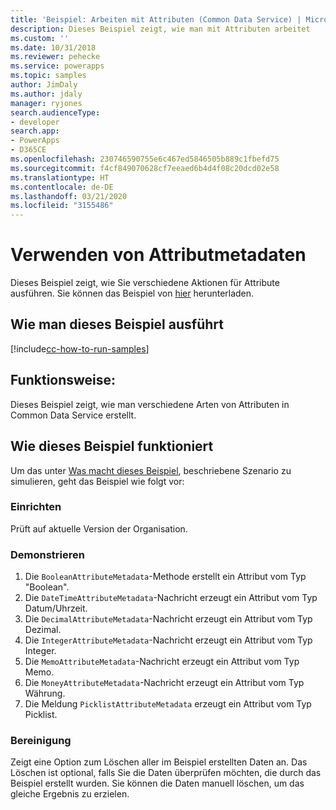 ```yaml
---
title: 'Beispiel: Arbeiten mit Attributen (Common Data Service) | Microsoft Docs'
description: Dieses Beispiel zeigt, wie man mit Attributen arbeitet
ms.custom: ''
ms.date: 10/31/2018
ms.reviewer: pehecke
ms.service: powerapps
ms.topic: samples
author: JimDaly
ms.author: jdaly
manager: ryjones
search.audienceType:
- developer
search.app:
- PowerApps
- D365CE
ms.openlocfilehash: 230746590755e6c467ed5846505b889c1fbefd75
ms.sourcegitcommit: f4cf849070628cf7eeaed6b4d4f08c20dcd02e58
ms.translationtype: HT
ms.contentlocale: de-DE
ms.lasthandoff: 03/21/2020
ms.locfileid: "3155486"
---
```

# <a name="work-with-attribute-metadata"></a>Verwenden von Attributmetadaten

Dieses Beispiel zeigt, wie Sie verschiedene Aktionen für Attribute ausführen. Sie können das Beispiel von [hier](https://github.com/microsoft/PowerApps-Samples/tree/master/cds/orgsvc/C%23/WorkWithAttributes) herunterladen.

## <a name="how-to-run-this-sample"></a>Wie man dieses Beispiel ausführt

[!include[cc-how-to-run-samples](../../includes/cc-how-to-run-samples.md)]

## <a name="what-this-sample-does"></a>Funktionsweise:

Dieses Beispiel zeigt, wie man verschiedene Arten von Attributen in Common Data Service erstellt.

## <a name="how-this-sample-works"></a>Wie dieses Beispiel funktioniert

Um das unter [Was macht dieses Beispiel](#what-this-sample-does), beschriebene Szenario zu simulieren, geht das Beispiel wie folgt vor:

### <a name="setup"></a>Einrichten

Prüft auf aktuelle Version der Organisation.

### <a name="demonstrate"></a>Demonstrieren

1. Die `BooleanAttributeMetadata`-Methode erstellt ein Attribut vom Typ "Boolean".
2. Die `DateTimeAttributeMetadata`-Nachricht erzeugt ein Attribut vom Typ Datum/Uhrzeit.
3. Die `DecimalAttributeMetadata`-Nachricht erzeugt ein Attribut vom Typ Dezimal.
4. Die `IntegerAttributeMetadata`-Nachricht erzeugt ein Attribut vom Typ Integer.
5. Die `MemoAttributeMetadata`-Nachricht erzeugt ein Attribut vom Typ Memo.
6. Die `MoneyAttributeMetadata`-Nachricht erzeugt ein Attribut vom Typ Währung.
7. Die Meldung `PicklistAttributeMetadata` erzeugt ein Attribut vom Typ Picklist.

### <a name="clean-up"></a>Bereinigung

Zeigt eine Option zum Löschen aller im Beispiel erstellten Daten an. Das Löschen ist optional, falls Sie die Daten überprüfen möchten, die durch das Beispiel erstellt wurden. Sie können die Daten manuell löschen, um das gleiche Ergebnis zu erzielen.